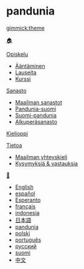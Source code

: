 # pandunia
[gimmick:theme](readable)

[🏠](index.md)

[Opiskelu]()

  * [Ääntäminen](abc.md)
  * [Lauseita](fraze.md)
  * [Kurssi](darse.md)

[Sanasto]()

  * [Maailman sanastot](dunia_loge.md)
  * [Pandunia-suomi](pandunia-suomi.md)
  * [Suomi-pandunia](suomi-pandunia.md)
  * [Alkuperäsanasto](leksaslia.md)

[Kielioppi](kanun.md)

[Tietoa]()

  * [Maailman yhteyskieli](dunia_bax.md)
  * [Kysymyksiä & vastauksia](eske_i_jawabe.md)

[💬]()

  * [English](../engli/index.md)
  * [español](../espani/index.md)
  * [Esperanto](../esperanto/index.md)
  * [français](../fransi/index.md)
  * [indonesia](../malayu/index.md)
  * [日本語](../nipon/index.md)
  * [pandunia](../pandunia/index.md)
  * [polski](../polski/index.md)
  * [português](../portugal/index.md)
  * [русский](../rusi/index.md)
  * [suomi](../suomi/index.md)
  * [中文](../cini/index.md)

